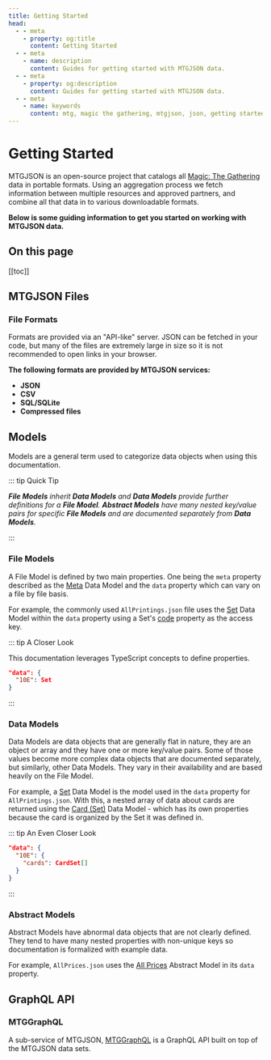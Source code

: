 ```yaml
---
title: Getting Started
head:
  - - meta
    - property: og:title
      content: Getting Started
  - - meta
    - name: description
      content: Guides for getting started with MTGJSON data.
  - - meta
    - property: og:description
      content: Guides for getting started with MTGJSON data.
  - - meta
    - name: keywords
      content: mtg, magic the gathering, mtgjson, json, getting started, guides
---
```


# Getting Started

MTGJSON is an open-source project that catalogs all [Magic: The Gathering](https://magic.wizards.com/en) data in portable formats. Using an aggregation process we fetch information between multiple resources and approved partners, and combine all that data in to various downloadable formats.

**Below is some guiding information to get you started on working with MTGJSON data.**

## On this page

[[toc]]

## MTGJSON Files

### File Formats

Formats are provided via an "API-like" server. JSON can be fetched in your code, but many of the files are extremely large in size so it is not recommended to open links in your browser.

**The following formats are provided by MTGJSON services:**

- **JSON**
- **CSV**
- **SQL/SQLite**
- **Compressed files**

## Models

Models are a general term used to categorize data objects when using this documentation.

::: tip Quick Tip

_**File Models** inherit **Data Models** and **Data Models** provide further definitions for a **File Model**. **Abstract Models** have many nested key/value pairs for specific **File Models** and are documented separately from **Data Models**._

:::

### File Models

A File Model is defined by two main properties. One being the `meta` property described as the [Meta](/data-models/meta/) Data Model and the `data` property which can vary on a file by file basis.

For example, the commonly used `AllPrintings.json` file uses the [Set](/data-models/set/) Data Model within the `data` property using a Set's [code](/data-models/set/#code) property as the access key.

::: tip A Closer Look

This documentation leverages TypeScript concepts to define properties.

```json
"data": {
  "10E": Set
}
```

:::

### Data Models

Data Models are data objects that are generally flat in nature, they are an object or array and they have one or more key/value pairs. Some of those values become more complex data objects that are documented separately, but similarly, other Data Models. They vary in their availability and are based heavily on the File Model.

For example, a [Set](/data-models/set/) Data Model is the model used in the `data` property for `AllPrintings.json`. With this, a nested array of data about cards are returned using the [Card (Set)](/data-models/card-set/) Data Model - which has its own properties because the card is organized by the Set it was defined in.

::: tip An Even Closer Look

```json
"data": {
  "10E": {
    "cards": CardSet[]
  }
}
```

:::

### Abstract Models

Abstract Models have abnormal data objects that are not clearly defined. They tend to have many nested properties with non-unique keys so documentation is formalized with example data.

For example, `AllPrices.json` uses the [All Prices](/abstract-models/all-prices/) Abstract Model in its `data` property.

## GraphQL API

### MTGGraphQL

A sub-service of MTGJSON, [MTGGraphQL](/mtggraphql/) is a GraphQL API built on top of the MTGJSON data sets.

